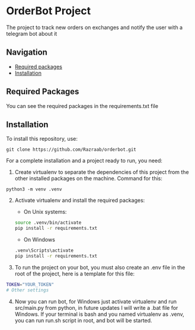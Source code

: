 # OrderBot Project
The project to track new orders on exchanges and notify the user with a telegram bot about it

## Navigation

- [Required packages](#required-packages)
- [Installation](#installation)

## Required Packages
You can see the required packages in the requirements.txt file

## Installation
To install this repository, use:
```
git clone https://github.com/Razraab/orderbot.git
```

For a complete installation and a project ready to run, you need:
1. Create virtualenv to separate the dependencies of this project from the other installed packages on the machine. Command for this:
```
python3 -m venv .venv
```
2. Activate virtualenv and install the required packages:

    - On Unix systems:
    ```bash
    source .venv/bin/activate
    pip install -r requirements.txt
    ```
    - On Windows

    ```cmd
    .venv\Scripts\activate
    pip install -r requirements.txt
    ```
3. To run the project on your bot, you must also create an .env file in the root of the project, here is a template for this file:
```bash
TOKEN="YOUR_TOKEN"
# Other settings
```
4. Now you can run bot, for Windows just activate virtualenv and run src/main.py from python, in future updates I will write a .bat file for Windows. If your terminal is bash and you named virtualenv as .venv, you can run run.sh script in root, and bot will be started.
